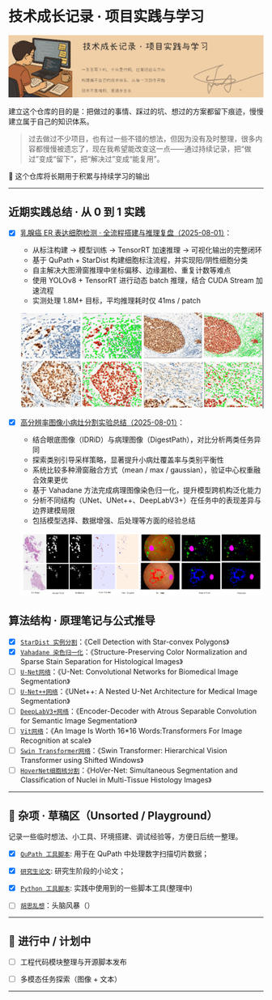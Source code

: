 # 技术成长记录 · 项目实践与学习

![alt text](images/标题.png)

建立这个仓库的目的是：把做过的事情、踩过的坑、想过的方案都留下痕迹，慢慢建立属于自己的知识体系。

>过去做过不少项目，也有过一些不错的想法，但因为没有及时整理，很多内容都慢慢被遗忘了，现在我希望能改变这一点——通过持续记录，把“做过”变成“留下”，把“解决过”变成“能复用”。

📌 这个仓库将长期用于积累与持续学习的输出

---

## 近期实践总结 · 从 0 到 1 实践

- [x] [乳腺癌 ER 表达细胞检测 · 全流程搭建与推理复盘（2025-08-01）](<01_项目复盘/乳腺癌 ER 表达细胞检测 · 全流程搭建与推理复盘.md>)：
  
  - 从标注构建 → 模型训练 → TensorRT 加速推理 → 可视化输出的完整闭环
  - 基于 QuPath + StarDist 构建细胞标注流程，并实现阳/阴性细胞分类
  - 自主解决大图滑窗推理中坐标偏移、边缘漏检、重复计数等难点
  - 使用 YOLOv8 + TensorRT 进行动态 batch 推理，结合 CUDA Stream 加速流程
  - 实测处理 1.8M+ 目标，平均推理耗时仅 41ms / patch
  
  ![alt text](images/局部对比图.png)

- [x] [高分辨率图像小病灶分割实验总结（2025-08-01）](<01_项目复盘/高分辨率图像小病灶分割实验总结.md>)：

  - 结合眼底图像（IDRiD）与病理图像（DigestPath），对比分析两类任务异同
  - 探索类别引导采样策略，显著提升小病灶覆盖率与类别平衡性
  - 系统比较多种滑窗融合方式（mean / max / gaussian），验证中心权重融合效果更优
  - 基于 Vahadane 方法完成病理图像染色归一化，提升模型跨机构泛化能力
  - 分析不同结构（UNet、UNet++、DeepLabV3+）在任务中的表现差异与边界建模局限
  - 包括模型选择、数据增强、后处理等方面的经验总结

  ![alt text](images/image.png)

## 算法结构 · 原理笔记与公式推导

- [x] [`StarDist 实例分割`](<02_算法理解/StarDist 方法结构梳理与原理理解笔记.md>)：《Cell Detection with Star-convex Polygons》  
- [x] [`Vahadane 染色归一化`](<02_算法理解\Vahadane 染色归一化方法与数学推导.md>)：《Structure-Preserving Color Normalization and Sparse Stain Separation for Histological Images》
- [ ] [`U-Net网络`](<02_算法理解\U-Net网络.md>)：《U-Net: Convolutional Networks for Biomedical Image Segmentation》
- [ ] [`U-Net++网络`](<02_算法理解\U-Net++网络.md>)：《UNet++: A Nested U-Net Architecture for Medical Image Segmentation》
- [ ] [`DeepLabV3+网络`](<02_算法理解\DeepLabV3+网络.md>)：《Encoder-Decoder with Atrous Separable Convolution for Semantic Image Segmentation》
- [ ] [`Vit网络`](<02_算法理解\Vit网络.md>)：《An Image Is Worth 16*16 Words:Transformers For Image Recognition at scale》
- [ ] [`Swin Transformer网络`](<02_算法理解\Swin Transformer网络.md>)：《Swin Transformer: Hierarchical Vision Transformer using Shifted Windows》
- [ ] [`HoverNet细胞核分割`](<02_算法理解\HoverNet细胞核分割.md>)：《HoVer-Net: Simultaneous Segmentation and
Classification of Nuclei in Multi-Tissue Histology
Images》
  
---

## 🧊 杂项 · 草稿区（Unsorted / Playground）

记录一些临时想法、小工具、环境搭建、调试经验等，方便日后统一整理。

- [x] [`QuPath 工具脚本`](<03_工具脚本/QuPath/QuPath 脚本工具.md>): 用于在 QuPath 中处理数字扫描切片数据；
- [x] [`研究生论文`](<04_研究生论文\论文说明.md>): 研究生阶段的小论文；
- [x] [`Python 工具脚本`](<03_工具脚本\Python\Python 脚本工具.md>): 实践中使用到的一些脚本工具(整理中)
- [ ] [`胡思乱想`](<06_工作区\头脑风暴.md>)：头脑风暴（）



---

## 🧩 进行中 / 计划中

- [ ] 工程代码模块整理与开源脚本发布

- [ ] 多模态任务探索（图像 + 文本）

---

